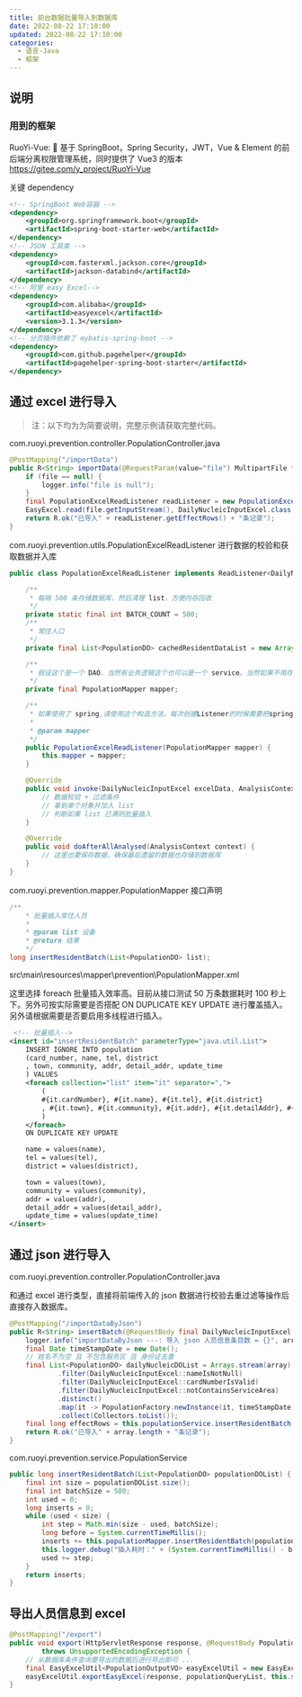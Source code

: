 ```yaml
---
title: 前台数据批量导入到数据库
date: 2022-08-22 17:10:00
updated: 2022-08-22 17:10:00
categories:
  - 语言-Java
  - 框架
---
```


## 说明

### 用到的框架

RuoYi-Vue: 🎉 基于 SpringBoot，Spring Security，JWT，Vue & Element 的前后端分离权限管理系统，同时提供了 Vue3 的版本
<https://gitee.com/y_project/RuoYi-Vue>

关键 dependency

```xml
<!-- SpringBoot Web容器 -->
<dependency>
    <groupId>org.springframework.boot</groupId>
    <artifactId>spring-boot-starter-web</artifactId>
</dependency>
<!-- JSON 工具类 -->
<dependency>
    <groupId>com.fasterxml.jackson.core</groupId>
    <artifactId>jackson-databind</artifactId>
</dependency>
<!-- 阿里 easy Excel-->
<dependency>
    <groupId>com.alibaba</groupId>
    <artifactId>easyexcel</artifactId>
    <version>3.1.3</version>
</dependency>
<!-- 分页插件依赖了 mybatis-spring-boot -->
<dependency>
    <groupId>com.github.pagehelper</groupId>
    <artifactId>pagehelper-spring-boot-starter</artifactId>
</dependency>
```

## 通过 excel 进行导入

> 注：以下均为为简要说明，完整示例请获取完整代码。

com.ruoyi.prevention.controller.PopulationController.java

```java
@PostMapping("/importData")
public R<String> importData(@RequestParam(value="file") MultipartFile file) throws Exception {
    if (file == null) {
        logger.info("file is null");
    }
    final PopulationExcelReadListener readListener = new PopulationExcelReadListener(populationMapper);
    EasyExcel.read(file.getInputStream(), DailyNucleicInputExcel.class, readListener).doReadAll();
    return R.ok("已导入" + readListener.getEffectRows() + "条记录");
}
```

com.ruoyi.prevention.utils.PopulationExcelReadListener 进行数据的校验和获取数据并入库

```java
public class PopulationExcelReadListener implements ReadListener<DailyNucleicInputExcel> {

    /**
     * 每隔 500 条存储数据库，然后清理 list，方便内存回收
     */
    private static final int BATCH_COUNT = 500;
    /**
     * 常住人口
     */
    private final List<PopulationDO> cachedResidentDataList = new ArrayList<>(BATCH_COUNT);

    /**
     * 假设这个是一个 DAO，当然有业务逻辑这个也可以是一个 service。当然如果不用存储这个对象没用。
     */
    private final PopulationMapper mapper;

    /**
     * 如果使用了 spring,请使用这个构造方法。每次创建Listener的时候需要把spring管理的类传进来
     *
     * @param mapper
     */
    public PopulationExcelReadListener(PopulationMapper mapper) {
        this.mapper = mapper;
    }

    @Override
    public void invoke(DailyNucleicInputExcel excelData, AnalysisContext context) {
        // 数据校验 + 过滤条件
        // 拿到单个对象并加入 list
        // 判断如果 list 已满则批量插入
    }

    @Override
    public void doAfterAllAnalysed(AnalysisContext context) {
        // 这里也要保存数据，确保最后遗留的数据也存储到数据库
    }
}
```

com.ruoyi.prevention.mapper.PopulationMapper 接口声明

```java
/**
    * 批量插入常住人员
    *
    * @param list 设备
    * @return 结果
    */
long insertResidentBatch(List<PopulationDO> list);
```

src\main\resources\mapper\prevention\PopulationMapper.xml

这里选择 foreach 批量插入效率高。目前从接口测试 50 万条数据耗时 100 秒上下。另外可按实际需要是否搭配 ON DUPLICATE KEY UPDATE 进行覆盖插入。另外请根据需要是否要启用多线程进行插入。

```xml
 <!-- 批量插入-->
<insert id="insertResidentBatch" parameterType="java.util.List">
    INSERT IGNORE INTO population
    (card_number, name, tel, district
    , town, community, addr, detail_addr, update_time
    ) VALUES
    <foreach collection="list" item="it" separator=",">
        (
        #{it.cardNumber}, #{it.name}, #{it.tel}, #{it.district}
        , #{it.town}, #{it.community}, #{it.addr}, #{it.detailAddr}, #{it.updateTime}
        )
    </foreach>
    ON DUPLICATE KEY UPDATE

    name = values(name),
    tel = values(tel),
    district = values(district),

    town = values(town),
    community = values(community),
    addr = values(addr),
    detail_addr = values(detail_addr),
    update_time = values(update_time)
</insert>
```

## 通过 json 进行导入

com.ruoyi.prevention.controller.PopulationController.java

和通过 excel 进行类型，直接将前端传入的 json 数据进行校验去重过滤等操作后直接存入数据库。

```java
@PostMapping("/importDataByJson")
public R<String> insertBatch(@RequestBody final DailyNucleicInputExcel[] array) {
    logger.info("importDataByJson ---: 导入 json 人员信息条目数 = {}", array.length);
    final Date timeStampDate = new Date();
    // 姓名不为空 且 不包含服务区 且 身份证去重
    final List<PopulationDO> dailyNucleicDOList = Arrays.stream(array)
            .filter(DailyNucleicInputExcel::nameIsNotNull)
            .filter(DailyNucleicInputExcel::cardNumberIsValid)
            .filter(DailyNucleicInputExcel::notContainsServiceArea)
            .distinct()
            .map(it -> PopulationFactory.newInstance(it, timeStampDate))
            .collect(Collectors.toList());
    final long effectRows = this.populationService.insertResidentBatch(dailyNucleicDOList);
    return R.ok("已导入" + array.length + "条记录");
}
```

com.ruoyi.prevention.service.PopulationService

```java
public long insertResidentBatch(List<PopulationDO> populationDOList) {
    final int size = populationDOList.size();
    final int batchSize = 500;
    int used = 0;
    long inserts = 0;
    while (used < size) {
        int step = Math.min(size - used, batchSize);
        long before = System.currentTimeMillis();
        inserts += this.populationMapper.insertResidentBatch(populationDOList.subList(used, used + step));
        this.logger.debug("插入耗时：" + (System.currentTimeMillis() - before) + "毫秒");
        used += step;
    }
    return inserts;
}
```

## 导出人员信息到 excel

```java
@PostMapping("/export")
public void export(HttpServletResponse response, @RequestBody PopulationListInputVO inputVO)
        throws UnsupportedEncodingException {
    // 从数据库条件查询要导出的数据后进行导出即可 ...
    final EasyExcelUtil<PopulationOutputVO> easyExcelUtil = new EasyExcelUtil<>(PopulationOutputVO.class);
    easyExcelUtil.exportEasyExcel(response, populationQueryList, this.sheetName);
}
```
